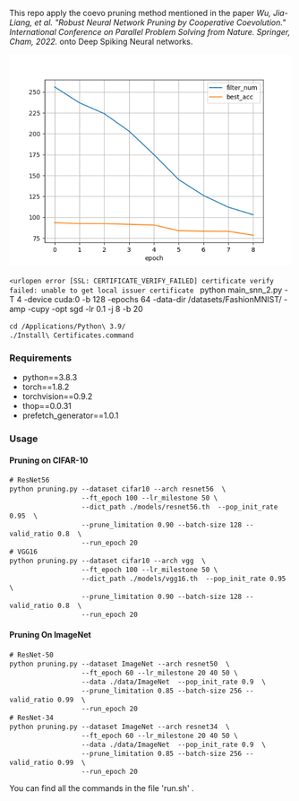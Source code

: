 
This repo apply the coevo pruning method mentioned in the paper *Wu, Jia-Liang, et al. "Robust Neural Network Pruning by Cooperative Coevolution." International Conference on Parallel Problem Solving from Nature. Springer, Cham, 2022.* onto Deep Spiking Neural networks.





![prune plot 1 ](https://github.com/ChenSun-YP/coevo/blob/main/plot.jpg.png)




```<urlopen error [SSL: CERTIFICATE_VERIFY_FAILED] certificate verify failed: unable to get local issuer certificate ```
python main_snn_2.py -T 4 -device cuda:0 -b 128 -epochs 64 -data-dir /datasets/FashionMNIST/ -amp -cupy -opt sgd -lr 0.1 -j 8 -b 20
```
cd /Applications/Python\ 3.9/
./Install\ Certificates.command
```


### Requirements

- python==3.8.3
- torch==1.8.2
- torchvision==0.9.2 
- thop==0.0.31
- prefetch_generator==1.0.1


### Usage
#### Pruning on CIFAR-10

```shell
# ResNet56
python pruning.py --dataset cifar10 --arch resnet56  \
                  --ft_epoch 100 --lr_milestone 50 \
                  --dict_path ./models/resnet56.th  --pop_init_rate 0.95  \
                  --prune_limitation 0.90 --batch-size 128 --valid_ratio 0.8  \
                  --run_epoch 20
# VGG16
python pruning.py --dataset cifar10 --arch vgg  \
                  --ft_epoch 100 --lr_milestone 50 \
                  --dict_path ./models/vgg16.th  --pop_init_rate 0.95  \
                  --prune_limitation 0.90 --batch-size 128 --valid_ratio 0.8  \
                  --run_epoch 20
```

#### Pruning On ImageNet

```shell
# ResNet-50
python pruning.py --dataset ImageNet --arch resnet50  \
                  --ft_epoch 60 --lr_milestone 20 40 50 \
                  --data ./data/ImageNet  --pop_init_rate 0.9  \
                  --prune_limitation 0.85 --batch-size 256 --valid_ratio 0.99  \
                  --run_epoch 20
# ResNet-34
python pruning.py --dataset ImageNet --arch resnet34  \
                  --ft_epoch 60 --lr_milestone 20 40 50 \
                  --data ./data/ImageNet  --pop_init_rate 0.9  \
                  --prune_limitation 0.85 --batch-size 256 --valid_ratio 0.99  \
                  --run_epoch 20
```

You can find all the commands in the file 'run.sh' .

